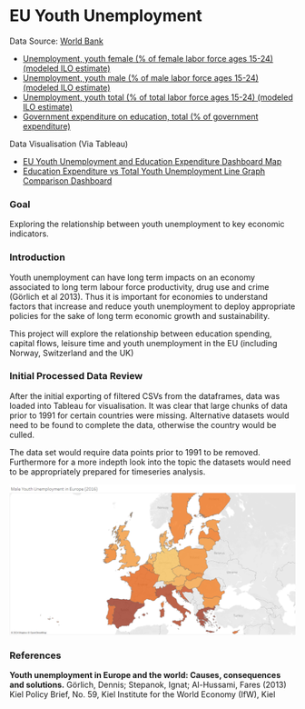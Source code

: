 # EU Youth Unemployment

Data Source: [World Bank](https://data.worldbank.org/indicator?tab=all)

- [Unemployment, youth female (% of female labor force ages 15-24) (modeled ILO estimate)](https://data.worldbank.org/indicator/SL.UEM.1524.FE.ZS?view=chart)
- [Unemployment, youth male (% of male labor force ages 15-24) (modeled ILO estimate)](https://data.worldbank.org/indicator/SL.UEM.1524.MA.ZS?view=chart)
- [Unemployment, youth total (% of total labor force ages 15-24) (modeled ILO estimate)](https://data.worldbank.org/indicator/SL.UEM.1524.ZS?view=chart)
- [Government expenditure on education, total (% of government expenditure)](https://data.worldbank.org/indicator/SE.XPD.TOTL.GB.ZS)

Data Visualisation (Via Tableau)
- [EU Youth Unemployment and Education Expenditure Dashboard Map](https://public.tableau.com/app/profile/daniel.chung1940/viz/EUYouthUnemployment-Map/Dashboard1)
- [Education Expenditure vs Total Youth Unemployment Line Graph Comparison Dashboard](https://public.tableau.com/app/profile/daniel.chung1940/viz/EUYouthUnemployment/EducationExpenditurevsTotalYouthUnemploymentLineGraphComparisonDashboard)

### Goal
Exploring the relationship between youth unemployment to key economic indicators.

### Introduction
Youth unemployment can have long term impacts on an economy associated to long term labour force productivity, drug use and crime (Görlich et al 2013). Thus it is important for economies to understand factors that increase and reduce youth unemployment to deploy appropriate policies for the sake of long term economic growth and sustainability.

This project will explore the relationship between education spending, capital flows, leisure time and youth unemployment in the EU (including Norway, Switzerland and the UK)

### Initial Processed Data Review
After the initial exporting of filtered CSVs from the dataframes, data was loaded into Tableau for visualisation. It was clear that large chunks of data prior to 1991 for certain countries were missing. Alternative datasets would need to be found to complete the data, otherwise the country would be culled.  

The data set would require data points prior to 1991 to be removed. Furthermore for a more indepth look into the topic the datasets would need to be appropriately prepared for timeseries analysis.

![Male Youth Unemployment.png](Images%2FMale%20Youth%20Unemployment.png)

### References
**Youth unemployment in Europe and the world: Causes, consequences and solutions.**
Görlich, Dennis; Stepanok, Ignat; Al-Hussami, Fares (2013)  Kiel Policy Brief,
No. 59, Kiel Institute for the World Economy (IfW), Kiel